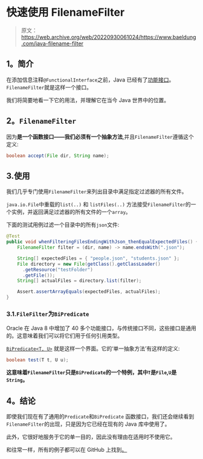 # 快速使用 FilenameFilter

> 原文：<https://web.archive.org/web/20220930061024/https://www.baeldung.com/java-filename-filter>

## 1。简介

在添加信息注释`@FunctionalInterface`之前，Java 已经有了[功能接口](/web/20220526040357/https://www.baeldung.com/java-8-functional-interfaces)。`FilenameFilter`就是这样一个接口。

我们将简要地看一下它的用法，并理解它在当今 Java 世界中的位置。

## 2。`FilenameFilter`

因为**是一个函数接口——我们必须有一个抽象方法**,并且`FilenameFilter`遵循这个定义:

```java
boolean accept(File dir, String name);
```

## 3.使用

我们几乎专门使用`FilenameFilter`来列出目录中满足指定过滤器的所有文件。

`java.io.File`中重载的`list(..)` 和 `listFiles(..)` 方法接受`FilenameFilter`的一个实例，并返回满足过滤器的所有文件的一个`array`。

下面的测试用例过滤一个目录中的所有`json`文件:

```java
@Test
public void whenFilteringFilesEndingWithJson_thenEqualExpectedFiles() {
    FilenameFilter filter = (dir, name) -> name.endsWith(".json");

    String[] expectedFiles = { "people.json", "students.json" };
    File directory = new File(getClass().getClassLoader()
      .getResource("testFolder")
      .getFile());
    String[] actualFiles = directory.list(filter);

    Assert.assertArrayEquals(expectedFiles, actualFiles);
}
```

### 3.1.`FileFilter`为`BiPredicate`

Oracle 在 Java 8 中增加了 40 多个功能接口，与传统接口不同，这些接口是通用的。这意味着我们可以将它们用于任何引用类型。

[`BiPredicate<T, U>`](https://web.archive.org/web/20220526040357/https://docs.oracle.com/en/java/javase/11/docs/api/java.base/java/util/function/BiPredicate.html) 就是这样一个界面。它的‘单一抽象方法’有这样的定义:

```java
boolean test(T t, U u);
```

**这意味着`FilenameFilter`只是`BiPredicate`的一个特例，其中`T`是`File`,`U`是`String`。**

## 4。结论

即使我们现在有了通用的`Predicate`和`BiPredicate` 函数接口，我们还会继续看到`FilenameFilter`的出现，只是因为它已经在现有的 Java 库中使用了。

此外，它很好地服务于它的单一目的，因此没有理由在适用时不使用它。

和往常一样，所有的例子都可以在 GitHub 上找到[。](https://web.archive.org/web/20220526040357/https://github.com/eugenp/tutorials/tree/master/core-java-modules/core-java-io-apis)